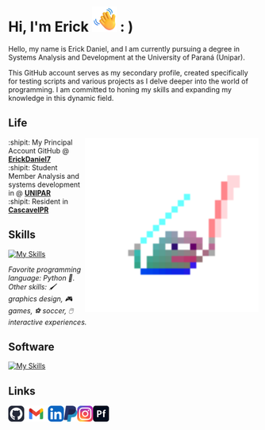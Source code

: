 # Hi, I'm Erick <img src="https://github.com/TI-ERX/TI-ERX/blob/main/GIFS/Gif.2.png" width="50"> : )

Hello, my name is Erick Daniel, and I am currently pursuing a degree in Systems Analysis and Development at the University of Paraná (Unipar). 

This GitHub account serves as my secondary profile, created specifically for testing scripts and various projects as I delve deeper into the world of programming. I am committed to honing my skills and expanding my knowledge in this dynamic field. 

## Life

<img align="right" alt="Crazy" width="350" src="https://github.com/TI-ERX/TI-ERX/blob/main/GIFS/Gif.1.gif" />

:shipit: My Principal Account GitHub @ [**ErickDaniel7**][acc]  
:shipit: Student Member Analysis and systems development in @ [**UNIPAR**][unv]  
:shipit: Resident in [**CascavelPR**][cvc]  

[acc]: https://github.com/ErickDaniel7/ErickDaniel7
[unv]: https://www.unipar.br/
[cvc]: https://www.viajeparana.com/Cascavel

## Skills

[![My Skills](https://skillicons.dev/icons?i=js,html,css,c,cpp,java,kotlin,py)](https://skillicons.dev)

_Favorite programming language: Python :snake:._  
_Other skills: :paintbrush: graphics design, :video_game: games,
:soccer: soccer, :computer_mouse: interactive experiences._

## Software

[![My Skills](https://skillicons.dev/icons?i=vscode,vercel,prometheus,postgres,pr,ps,linux,ai,heroku,figma,au,androidstudio)](https://skillicons.dev)


## Links

<a href="https://github.com/ErickDaniel7/ErickDaniel7">
    <img height="32" align="left" alt="GitHub" src="IMG/GitHub.svg" />
</a>

<a href="mailto:erixkat10@gmail.com">
    <img height="32" align="left" alt="Mail" src="IMG/Gmail.svg" />
</a>

<a href="https://www.linkedin.com/in/Erixk">
    <img height="32" align="left" alt="LinkedIn" src="IMG/LinkedIn.svg" />
</a>

<a href="https://paypal.me/quartezin">
    <img height="32" align="left" alt="Buy Me a Coffee" src="IMG/Paypal.svg" />
</a>

<a href="https://www.instagram.com/erickdanielteixeira">
    <img height="32" align="left" alt="Instagram" src="IMG/Instagram.svg" />
</a>

<a href="https://portofolio-erickdaniel7.vercel.app">
    <img height="32" align="left" alt="Porfolio" src="IMG/Portfolio.svg" />
</a>
